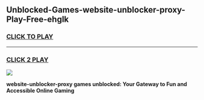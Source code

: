 
## Unblocked-Games-website-unblocker-proxy-Play-Free-ehglk
<h3>
<a href="https://premium76.site?title=website-unblocker-proxy&ref=21A">CLICK TO PLAY</a></h3>
<hr>

<h3>
<a href="https://premium76.site?title=website-unblocker-proxy&ref=21A">CLICK 2 PLAY</a>
  
</h3>

<a href="https://premium76.site?title=website-unblocker-proxy&ref=21A"><img src="https://clearcache.store/games.png"></a>


**website-unblocker-proxy games unblocked: Your Gateway to Fun and Accessible Online Gaming**
